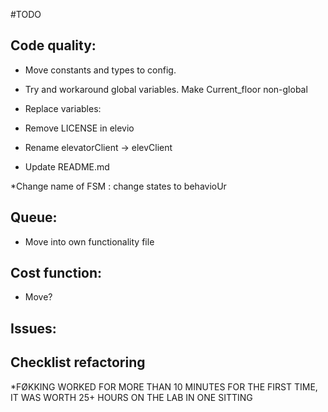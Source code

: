 #TODO

## Code quality:

* Move constants and types to config.
* Try and workaround global variables.  Make Current_floor non-global

* Replace variables:

* Remove LICENSE in elevio

* Rename elevatorClient -> elevClient

* Update README.md

*Change name of FSM : change states to behavioUr

## Queue:
* Move into own functionality file

## Cost function:

* Move?



## Issues:

## Checklist refactoring
*FØKKING WORKED FOR MORE THAN 10 MINUTES FOR THE FIRST TIME, IT WAS WORTH 25+ HOURS ON THE LAB IN ONE SITTING


